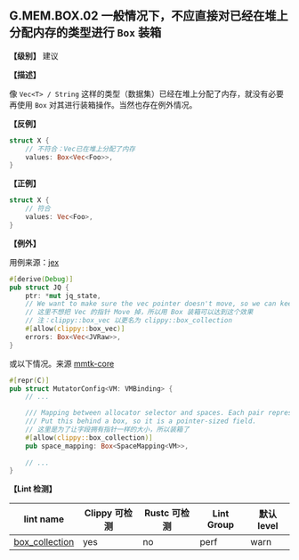 ## G.MEM.BOX.02  一般情况下，不应直接对已经在堆上分配内存的类型进行 `Box` 装箱

**【级别】** 建议

**【描述】**

像 `Vec<T> / String` 这样的类型（数据集）已经在堆上分配了内存，就没有必要再使用 `Box` 对其进行装箱操作。当然也存在例外情况。

**【反例】**

```rust
struct X {
    // 不符合：Vec已在堆上分配了内存
    values: Box<Vec<Foo>>,
}
```

**【正例】**

```rust
struct X {
    // 符合
    values: Vec<Foo>,
}
```

**【例外】**

用例来源：[jex](https://github.com/rocurley/jex/blob/31e51ff77ea4f7f3c6eaa4aaca2e439985e1241d/src/jq/query.rs#L22)

```rust
#[derive(Debug)]
pub struct JQ {
    ptr: *mut jq_state,
    // We want to make sure the vec pointer doesn't move, so we can keep pushing to it.
    // 这里不想把 Vec 的指针 Move 掉，所以用 Box 装箱可以达到这个效果
    // 注：clippy::box_vec 以更名为 clippy::box_collection
    #[allow(clippy::box_vec)]
    errors: Box<Vec<JVRaw>>,
}
```

或以下情况。来源 [mmtk-core](https://github.com/mmtk/mmtk-core/blob/ad95d7797f020eaab1e608dc03b7db6a3d79839a/src/plan/mutator_context.rs#L19)

```rust
#[repr(C)]
pub struct MutatorConfig<VM: VMBinding> {
    // ...

    /// Mapping between allocator selector and spaces. Each pair represents a mapping.
    /// Put this behind a box, so it is a pointer-sized field.
    // 这里是为了让字段拥有指针一样的大小，所以装箱了
    #[allow(clippy::box_collection)]
    pub space_mapping: Box<SpaceMapping<VM>>,
  
    // ...
}
```

**【Lint 检测】**

| lint name                                                                        | Clippy 可检测 | Rustc 可检测 | Lint Group | 默认level |
| -------------------------------------------------------------------------------- | ------------- | ------------ | ---------- | --------- |
| [box_collection](https://rust-lang.github.io/rust-clippy/master/#box_collection) | yes           | no           | perf       | warn      |
